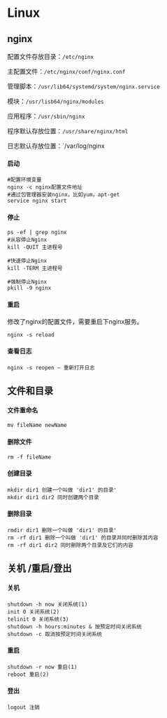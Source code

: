 # Linux

## nginx

配置文件存放目录：`/etc/nginx`

主配置文件：`/etc/nginx/conf/nginx.conf`

管理脚本：`/usr/lib64/systemd/system/nginx.service`

模块：`/usr/lisb64/nginx/modules`

应用程序：`/usr/sbin/nginx`

程序默认存放位置：`/usr/share/nginx/html`

日志默认存放位置：`/var/log/nginx

#### 启动

```shell
#配置环境变量
nginx -c nginx配置文件地址
#通过包管理器安装nginx，比如yum，apt-get
service nginx start
```



#### 停止

```shell
ps -ef | grep nginx
#从容停止Nginx
kill -QUIT 主进程号

#快速停止Nginx
kill -TERM 主进程号

#强制停止Nginx
pkill -9 nginx
```



#### 重启

修改了nginx的配置文件，需要重启下nginx服务。

```shell
nginx -s reload
```



#### 查看日志

```shell
nginx -s reopen – 重新打开日志
```



## 文件和目录

#### 文件重命名

```shell
mv fileName newName
```

#### 删除文件

```shell
rm -f fileName
```

#### 创建目录

```shell
mkdir dir1 创建一个叫做 'dir1' 的目录' 
mkdir dir1 dir2 同时创建两个目录 
```

#### 删除目录

```shell
rmdir dir1 删除一个叫做 'dir1' 的目录' 
rm -rf dir1 删除一个叫做 'dir1' 的目录并同时删除其内容 
rm -rf dir1 dir2 同时删除两个目录及它们的内容 
```

## 关机 /重启/登出

#### 关机

```shell
shutdown -h now 关闭系统(1) 
init 0 关闭系统(2) 
telinit 0 关闭系统(3) 
shutdown -h hours:minutes & 按预定时间关闭系统 
shutdown -c 取消按预定时间关闭系统 
```

#### 重启

```shell
shutdown -r now 重启(1) 
reboot 重启(2) 
```

#### 登出

```shell
logout 注销 
```

